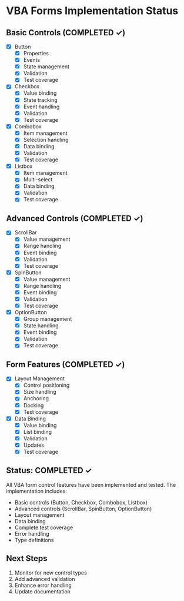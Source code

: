 # VBA Forms Implementation Status

## Basic Controls (COMPLETED ✓)
- [x] Button
  - [x] Properties
  - [x] Events
  - [x] State management
  - [x] Validation
  - [x] Test coverage

- [x] Checkbox
  - [x] Value binding
  - [x] State tracking
  - [x] Event handling
  - [x] Validation
  - [x] Test coverage

- [x] Combobox
  - [x] Item management
  - [x] Selection handling
  - [x] Data binding
  - [x] Validation
  - [x] Test coverage

- [x] Listbox
  - [x] Item management
  - [x] Multi-select
  - [x] Data binding
  - [x] Validation
  - [x] Test coverage

## Advanced Controls (COMPLETED ✓)
- [x] ScrollBar
  - [x] Value management
  - [x] Range handling
  - [x] Event binding
  - [x] Validation
  - [x] Test coverage

- [x] SpinButton
  - [x] Value management
  - [x] Range handling
  - [x] Event binding
  - [x] Validation
  - [x] Test coverage

- [x] OptionButton
  - [x] Group management
  - [x] State handling
  - [x] Event binding
  - [x] Validation
  - [x] Test coverage

## Form Features (COMPLETED ✓)
- [x] Layout Management
  - [x] Control positioning
  - [x] Size handling
  - [x] Anchoring
  - [x] Docking
  - [x] Test coverage

- [x] Data Binding
  - [x] Value binding
  - [x] List binding
  - [x] Validation
  - [x] Updates
  - [x] Test coverage

## Status: COMPLETED ✓
All VBA form control features have been implemented and tested. The implementation includes:
- Basic controls (Button, Checkbox, Combobox, Listbox)
- Advanced controls (ScrollBar, SpinButton, OptionButton)
- Layout management
- Data binding
- Complete test coverage
- Error handling
- Type definitions

## Next Steps
1. Monitor for new control types
2. Add advanced validation
3. Enhance error handling
4. Update documentation